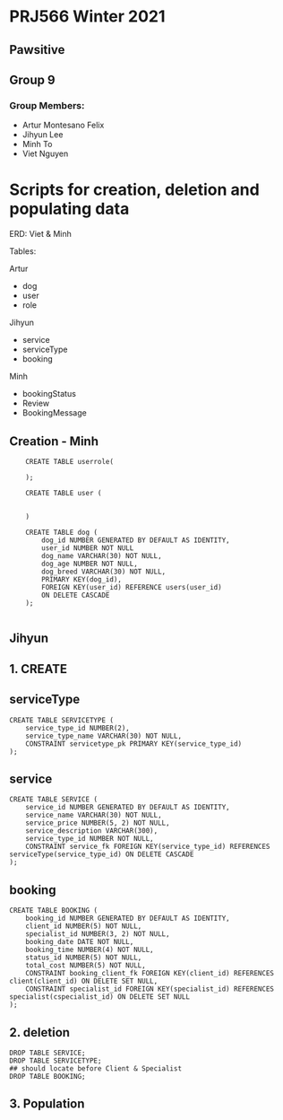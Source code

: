 # PRJ566 Winter 2021

## Pawsitive

## Group 9

### Group Members:

- Artur Montesano Felix
- Jihyun Lee
- Minh To
- Viet Nguyen

# Scripts for creation, deletion and populating data

ERD: Viet & Minh

Tables:

Artur

- dog
- user
- role

Jihyun

- service
- serviceType
- booking

Minh

- bookingStatus
- Review
- BookingMessage

## Creation - Minh

```
    CREATE TABLE userrole(

    );

    CREATE TABLE user (


    )

    CREATE TABLE dog (
        dog_id NUMBER GENERATED BY DEFAULT AS IDENTITY,
        user_id NUMBER NOT NULL
        dog_name VARCHAR(30) NOT NULL,
        dog_age NUMBER NOT NULL,
        dog_breed VARCHAR(30) NOT NULL,
        PRIMARY KEY(dog_id),
        FOREIGN KEY(user_id) REFERENCE users(user_id)
        ON DELETE CASCADE
    );


```

## Jihyun
## 1. CREATE

## serviceType
```
CREATE TABLE SERVICETYPE (
    service_type_id NUMBER(2),
    service_type_name VARCHAR(30) NOT NULL,
    CONSTRAINT servicetype_pk PRIMARY KEY(service_type_id)
);
```
## service
```
CREATE TABLE SERVICE (
    service_id NUMBER GENERATED BY DEFAULT AS IDENTITY,
    service_name VARCHAR(30) NOT NULL,
    service_price NUMBER(5, 2) NOT NULL,
    service_description VARCHAR(300),
    service_type_id NUMBER NOT NULL,
    CONSTRAINT service_fk FOREIGN KEY(service_type_id) REFERENCES serviceType(service_type_id) ON DELETE CASCADE
);
```

## booking
```
CREATE TABLE BOOKING (
    booking_id NUMBER GENERATED BY DEFAULT AS IDENTITY,
    client_id NUMBER(5) NOT NULL,
    specialist_id NUMBER(3, 2) NOT NULL,
    booking_date DATE NOT NULL,
    booking_time NUMBER(4) NOT NULL,
    status_id NUMBER(5) NOT NULL,
    total_cost NUMBER(5) NOT NULL,
    CONSTRAINT booking_client_fk FOREIGN KEY(client_id) REFERENCES client(client_id) ON DELETE SET NULL,
    CONSTRAINT specialist_id FOREIGN KEY(specialist_id) REFERENCES specialist(cspecialist_id) ON DELETE SET NULL
);
```

## 2. deletion
```
DROP TABLE SERVICE;
DROP TABLE SERVICETYPE;
## should locate before Client & Specialist
DROP TABLE BOOKING;
```


## 3. Population

